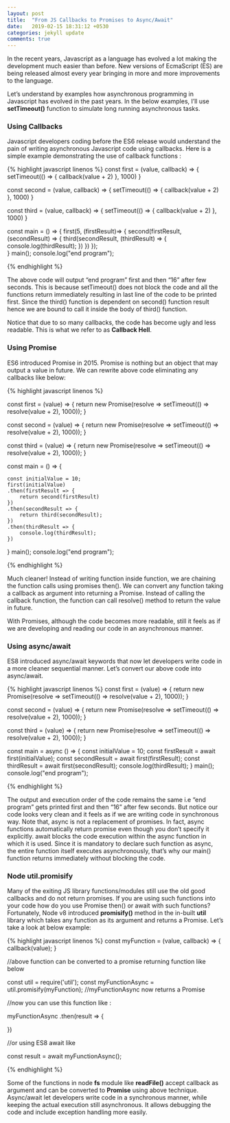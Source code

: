 ```yaml
---
layout: post
title:  "From JS Callbacks to Promises to Async/Await"
date:   2019-02-15 18:31:12 +0530
categories: jekyll update
comments: true
---
```


In the recent years, Javascript as a language has evolved a lot making the development much easier than before. New versions of EcmaScript (ES) are being released almost every year bringing in more and more improvements to the language.

Let’s understand by examples how asynchronous programming in Javascript has evolved in the past years. In the below examples, I’ll use **setTimeout()** function to simulate long running asynchronous tasks.

### Using Callbacks
Javascript developers coding before the ES6 release would understand the pain of writing asynchronous Javascript code using callbacks.
Here is a simple example demonstrating the use of callback functions :

{% highlight javascript linenos %}
const first = (value, callback) => {
    setTimeout(() => {
        callback(value + 2)
    }, 1000)
}

const second = (value, callback) => {
    setTimeout(() => {
        callback(value + 2)
    }, 1000)
}

const third = (value, callback) => {
    setTimeout(() => {
        callback(value + 2)
    }, 1000)
}

const main = () => {
    first(5, (firstResult)=> {
        second(firstResult, (secondResult) => {
            third(secondResult, (thirdResult) => {
                console.log(thirdResult);
            })
        })
    });       
}
main();
console.log("end program");

{% endhighlight %}

The above code will output “end program” first and then “16” after few seconds. This is because setTimeout() does not block the code and all the functions return immediately resulting in last line of the code to be printed first. Since the third() function is dependent on second() function result hence we are bound to call it inside the body of third() function.

Notice that due to so many callbacks, the code has become ugly and less readable. This is what we refer to as **Callback Hell**.

### Using Promise
ES6 introduced Promise in 2015. Promise is nothing but an object that may output a value in future. We can rewrite above code eliminating any callbacks like below:

{% highlight javascript linenos %}

const first = (value) => {
    return new Promise(resolve => setTimeout(() => resolve(value + 2), 1000));
}

const second = (value) => {
    return new Promise(resolve => setTimeout(() => resolve(value + 2), 1000));
}

const third = (value) => {
    return new Promise(resolve => setTimeout(() => resolve(value + 2), 1000));
}

const main = () => {

    const initialValue = 10;
    first(initialValue)
    .then(firstResult => {
        return second(firstResult)
    })
    .then(secondResult => {
        return third(secondResult);
    })
    .then(thirdResult => {
        console.log(thirdResult);
    }) 
}
main();
console.log("end program");

{% endhighlight %}

Much cleaner! Instead of writing function inside function, we are chaining the function calls using promises then(). We can convert any function taking a callback as argument into returning a Promise. Instead of calling the callback function, the function can call resolve() method to return the value in future.

With Promises, although the code becomes more readable, still it feels as if we are developing and reading our code in an asynchronous manner.

### Using async/await

ES8 introduced async/await keywords that now let developers write code in a more cleaner sequential manner. Let’s convert our above code into async/await.

{% highlight javascript linenos %}
const first =  (value) => {
    return new Promise(resolve => setTimeout(() => resolve(value + 2), 1000));
}

const second = (value) => {
    return new Promise(resolve => setTimeout(() => resolve(value + 2), 1000));
}

const third =  (value) => {
    return new Promise(resolve => setTimeout(() => resolve(value + 2), 1000));
}

const main = async () => {
    const initialValue = 10;
    const firstResult = await first(initialValue);
    const secondResult = await first(firstResult);
    const thirdResult = await first(secondResult);
    console.log(thirdResult);
}
main();
console.log("end program");

{% endhighlight %}


The output and execution order of the code remains the same i.e “end program” gets printed first and then “16” after few seconds. But notice our code looks very clean and it feels as if we are writing code in synchronous way.
Note that, async is not a replacement of promises. In fact, async functions automatically return promise even though you don’t specify it explicitly.
await blocks the code execution within the async function in which it is used. Since it is mandatory to declare such function as async, the entire function itself executes asynchronously, that’s why our main() function returns immediately without blocking the code.


### Node util.promisify
Many of the exiting JS library functions/modules still use the old good callbacks and do not return promises. If you are using such functions into your code how do you use Promise then() or await with such functions?
Fortunately, Node v8 introduced **promisify()** method in the in-built **util** library which takes any function as its argument and returns a Promise. Let’s take a look at below example:

{% highlight javascript linenos %}
const myFunction = (value, callback) => {
    callback(value);
}

//above function can be converted to a promise returning function like below

const util = require('util');
const myFunctionAsync = util.promisify(myFunction); //myFunctionAsync now returns a Promise

//now you can use this function like :

myFunctionAsync
.then(result => {

})

//or using ES8 await like 

const result = await myFunctionAsync();

{% endhighlight %}


Some of the functions in node **fs** module like **readFile()** accept callback as argument and can be converted to **Promise** using above technique.
Async/await let developers write code in a synchronous manner, while keeping the actual execution still asynchronous. It allows debugging the code and include exception handling more easily.
